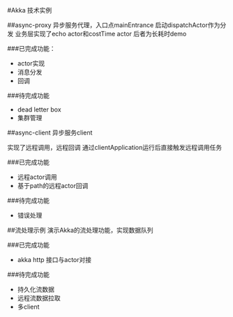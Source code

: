 #Akka 技术实例

##async-proxy
异步服务代理，入口点mainEntrance
启动dispatchActor作为分发
业务层实现了echo actor和costTime actor
后者为长耗时demo

###已完成功能：
* actor实现
* 消息分发
* 回调

###待完成功能
* dead letter box
* 集群管理

##async-client
异步服务client

实现了远程调用，远程回调
通过clientApplication运行后直接触发远程调用任务


###已完成功能
* 远程actor调用
* 基于path的远程actor回调

###待完成功能
* 错误处理

##流处理示例
演示Akka的流处理功能，实现数据队列

###已完成功能
* akka http 接口与actor对接

###待完成功能
* 持久化流数据
* 远程流数据拉取
* 多client
